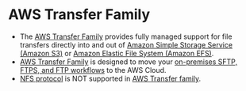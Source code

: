 # AWS Transfer Family
- The [AWS Transfer Family](https://aws.amazon.com/aws-transfer-family/) provides fully managed support for file transfers directly into and out of [Amazon Simple Storage Service (Amazon S3)](../6_StorageServices/3_S3ObjectStorage/Readme.md) or [Amazon Elastic File System (Amazon EFS)](../6_StorageServices/2_FileStorageTypes/AmazonEFS.md).
- [AWS Transfer Family](../6_StorageServices/Network-Protocols.md) is designed to move your [on-premises SFTP, FTPS, and FTP workflows](../6_StorageServices/Network-Protocols.md) to the AWS Cloud. 
- [NFS protocol](../6_StorageServices/Network-Protocols.md) is NOT supported in [AWS Transfer family](../6_StorageServices/Network-Protocols.md).

[](assets/AWS-Transfer-Family.png)
